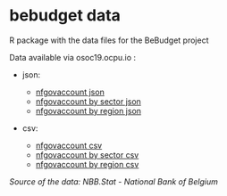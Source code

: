 # bebudget data
R package with the data files for the BeBudget project

Data available via osoc19.ocpu.io :
- json: 
  - [nfgovaccount json](http://osoc19.ocpu.io/bebudgetdata/data/nfgovaccount/json)
  - [nfgovaccount by sector json](http://osoc19.ocpu.io/bebudgetdata/data/nfgovsectoraccount/json)
  - [nfgovaccount by region json](http://osoc19.ocpu.io/bebudgetdata/data/nfgovregionaccount/json)

- csv:
  - [nfgovaccount csv](http://osoc19.ocpu.io/bebudgetdata/data/nfgovaccount/csv)
  - [nfgovaccount by sector csv](http://osoc19.ocpu.io/bebudgetdata/data/nfgovsectoraccount/csv)
  - [nfgovaccount by region csv](http://osoc19.ocpu.io/bebudgetdata/data/nfgovregionaccount/csv)

*Source of the data: NBB.Stat - National Bank of Belgium*
